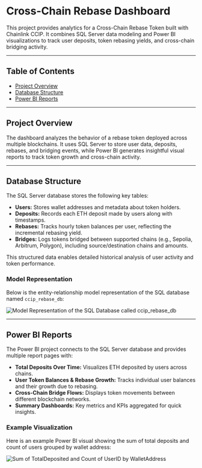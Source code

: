 # Cross-Chain Rebase Dashboard

This project provides analytics for a Cross-Chain Rebase Token built with Chainlink CCIP. It combines SQL Server data modeling and Power BI visualizations to track user deposits, token rebasing yields, and cross-chain bridging activity.

---

## Table of Contents

- [Project Overview](#project-overview)  
- [Database Structure](#database-structure)  
- [Power BI Reports](#power-bi-reports)  

---

## Project Overview

The dashboard analyzes the behavior of a rebase token deployed across multiple blockchains. It uses SQL Server to store user data, deposits, rebases, and bridging events, while Power BI generates insightful visual reports to track token growth and cross-chain activity.

---

## Database Structure

The SQL Server database stores the following key tables:

- **Users:** Stores wallet addresses and metadata about token holders.  
- **Deposits:** Records each ETH deposit made by users along with timestamps.  
- **Rebases:** Tracks hourly token balances per user, reflecting the incremental rebasing yield.  
- **Bridges:** Logs tokens bridged between supported chains (e.g., Sepolia, Arbitrum, Polygon), including source/destination chains and amounts.

This structured data enables detailed historical analysis of user activity and token performance.

### Model Representation

Below is the entity-relationship model representation of the SQL database named `ccip_rebase_db`:

![Model Representation of the SQL Database called ccip_rebase_db](https://github.com/user-attachments/assets/10ac6302-8d1e-4dd1-847f-df8a35f20fbd)

---

## Power BI Reports

The Power BI project connects to the SQL Server database and provides multiple report pages with:

- **Total Deposits Over Time:** Visualizes ETH deposited by users across chains.  
- **User Token Balances & Rebase Growth:** Tracks individual user balances and their growth due to rebasing.  
- **Cross-Chain Bridge Flows:** Displays token movements between different blockchain networks.  
- **Summary Dashboards:** Key metrics and KPIs aggregated for quick insights.

### Example Visualization

Here is an example Power BI visual showing the sum of total deposits and count of users grouped by wallet address:

![Sum of TotalDeposited and Count of UserID by WalletAddress](https://github.com/user-attachments/assets/8ef4dbac-ac68-4d4c-8a64-a28c84e53a73)


